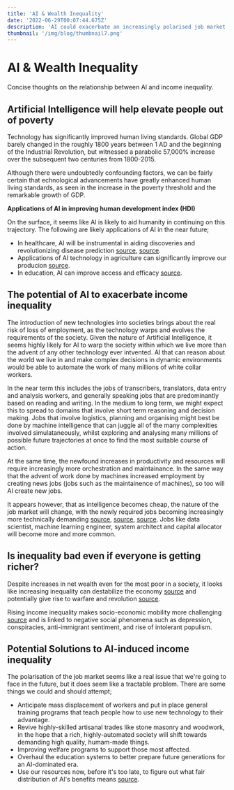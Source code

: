 ```yaml
---
title: 'AI & Wealth Inequality'
date: '2022-06-29T00:07:44.675Z'
description: 'AI could exacerbate an increasingly polarised job market making it hard to cross the gap.'
thumbnail: '/img/blog/thumbnail7.png'
---
```


# AI & Wealth Inequality

Concise thoughts on the relationship between AI and income inequality.

## Artificial Intelligence will help elevate people out of poverty

Technology has significantly improved human living standards. Global GDP barely changed in the roughly 1800 years between 1 AD and the beginning of the Industrial Revolution, but witnessed a parabolic 57,000% increase over the subsequent two centuries from 1800-2015.

Although there were undoubtedly confounding factors, we can be fairly certain that echnological advancements have greatly enhanced human living standards, as seen in the increase in the poverty threshold and the remarkable growth of GDP.

**Applications of AI in improving human development index (HDI)**

On the surface, it seems like AI is likely to aid humanity in continuing on this trajectory. The following are likely applications of AI in the near future;
- In healthcare, AI will be instrumental in aiding discoveries and revolutionizing disease prediction [source](https://www.nber.org/papers/w24541), [source](https://www.nature.com/articles/d41586-020-01798-4).
- Applications of AI technology in agriculture can significantly improve our producion [source](https://www.sciencedirect.com/science/article/pii/S258972172030012X).
- In education, AI can improve access and efficacy [source](http://oro.open.ac.uk/50104/1/Luckin%20et%20al.%20-%202016%20-%20Intelligence%20Unleashed.%20An%20argument%20for%20AI%20in%20Educ.pdf).

## The potential of AI to exacerbate income inequality

The introduction of new technologies into societies brings about the real risk of loss of employment, as the technology warps and evolves the requirements of the society. Given the nature of Artificial Intelligence, it seems highly likely for AI to warp the society within which we live more than the advent of any other technology ever intvented. AI that can reason about the world we live in and make complex decisions in dynamic environments would be able to automate the work of many millions of white collar workers. 

In the near term this includes the jobs of transcribers, translators, data entry and analysis workers, and generally speaking jobs that are predominantly based on reading and writing. In the medium to long term, we might expect this to spread to domains that involve short term reasoning and decision making. Jobs that involve logistics, planning and organising might best be done by machine intelligence that can juggle all of the many complexities involved simulataneously, whilst exploring and analysing many millions of possible future trajectories at once to find the most suitable course of action. 

At the same time, the newfound increases in productivity and resources will require increasingly more orchestration and maintainance. In the same way that the advent of work done by machines increased employment by creating news jobs (jobs such as the maintainence of machines), so too will AI create new jobs. 

It appears however, that as intelligence becomes cheap, the nature of the job market will change, with the newly required jobs becoming increasingly more technically demanding [source](https://www.pnas.org/content/pnas/116/14/6531.full.pdf), [source](https://www.un.org/pt/desa/will-robots-and-ai-cause-mass-unemployment-not-necessarily-they-do-bring-other), [source](https://www.bruegel.org/2020/06/artificial-intelligences-great-impact-on-low-and-middle-skilled-jobs/#:~:text=Artificial%20intelligence%20and%20machine%20learning,affected%20by%20past%20technological%20change.&text=Artificial%20intelligence%20(AI)%20systems%20are,of%20automation%20on%20the%20workforce). Jobs like data scientist, machine learning engineer, system architect and capital allocator will become more and more common.


## Is inequality bad even if everyone is getting richer?

Despite increases in net wealth even for the most poor in a society, it looks like increasing inequality can destabilize the economy [source](https://cpag.org.uk/sites/default/files/CPAG-Poverty142-inequality-instability.pdf) and potentially give rise to warfare and revolution [source](https://www.economist.com/open-future/2018/09/10/can-inequality-only-be-fixed-by-war-revolution-or-plague). 

Rising income inequality makes socio-economic mobility more challenging [source](https://en.wikipedia.org/wiki/Effects_of_economic_inequality#cite_note-7) and is linked to negative social phenomena such as depression, conspiracies, anti-immigrant sentiment, and rise of intolerant populism.


## Potential Solutions to AI-induced income inequality

The polarisation of the job market seems like a real issue that we're going to face in the future, but it does seem like a tractable problem. There are some things we could and should attempt;
- Anticipate mass displacement of workers and put in place general training programs that teach people how to use new technology to their advantage.
- Revive highly-skilled artisanal trades like stone masonry and woodwork, in the hope that a rich, highly-automated society will shift towards demanding high quality, humam-made things. 
- Improving welfare programs to support those most affected.
- Overhaul the education systems to better prepare future generations for an AI-dominated era.
- Use our resources now, before it's too late, to figure out what fair distribution of AI's benefits means [source](http://documents1.worldbank.org/curated/en/816281518818814423/2019-WDR-Report.pdf).
